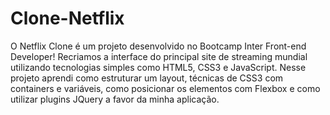 # Clone-Netflix
O Netflix Clone é um projeto desenvolvido no Bootcamp Inter Front-end Developer! Recriamos a interface do principal site de streaming mundial utilizando tecnologias simples como HTML5, CSS3 e JavaScript. Nesse projeto aprendi como estruturar um layout, técnicas de CSS3 com containers e variáveis, como posicionar os elementos com Flexbox e como utilizar plugins JQuery a favor da minha aplicação.
